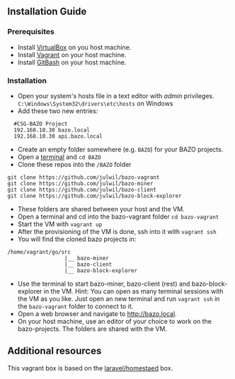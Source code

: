 ## Installation Guide

### Prerequisites
- Install [VirtualBox](https://www.virtualbox.org) on you host machine.
- Install [Vagrant](https://www.vagrantup.com) on your host machine.  
- Install [GitBash](https://gitforwindows.org) on your host machine.  

### Installation
- Open your system's hosts file in a text editor with *admin* privileges.
 `C:\Windows\System32\drivers\etc\hosts` on Windows
-  Add these two new entries:
```
  #CSG-BAZO Project
  192.168.10.30 bazo.local
  192.168.10.30 api.bazo.local
```
- Create an empty folder somewhere (e.g. `BAZO`) for your BAZO projects.
- Open a [terminal](https://gitforwindows.org) and ``cd BAZO``
- Clone these repos into the `/BAZO` folder
```
git clone https://github.com/julwil/bazo-vagrant
git clone https://github.com/julwil/bazo-miner
git clone https://github.com/julwil/bazo-client
git clone https://github.com/julwil/bazo-block-explorer
```
- These folders are shared between your host and the VM.
- Open a terminal and cd into the bazo-vagrant folder `cd bazo-vagrant` 
- Start the VM with `vagrant up`
- After the provisioning of the VM is done, ssh into it with `vagrant ssh`
- You will find the cloned bazo projects in:
```
/home/vagrant/go/src
                  |__ bazo-miner
                  |__ bazo-client
                  |__ bazo-block-explorer
```
- Use the terminal to start bazo-miner, bazo-client (rest) and bazo-block-explorer in the VM. Hint: You can open as many terminal sessions with the VM as you like. Just open an new terminal and run `vagrant ssh` in the `bazo-vagrant` folder to connect to it.
- Open a web browser and navigate to http://bazo.local.
- On your host machine, use an editor of your choice to work on the bazo-projects. The folders are shared with the VM.

## Additional resources
This vagrant box is based on the [laravel/homestaed](https://laravel.com/docs/7.x/homestead) box. 

